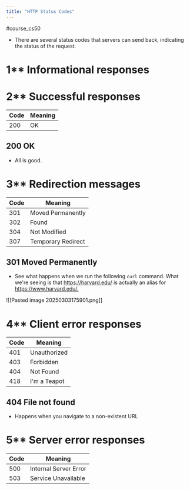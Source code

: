 ```yaml
---
title: "HTTP Status Codes"
---
```

#course_cs50 

- There are several status codes that servers can send back, indicating the status of the request.
# 1** Informational responses

# 2** Successful responses

| Code | Meaning |
| ---- | ------- |
| 200  | OK      |
## 200 OK

- All is good.
# 3** Redirection messages

| Code | Meaning            |
| ---- | ------------------ |
| 301  | Moved Permanently  |
| 302  | Found              |
| 304  | Not Modified       |
| 307  | Temporary Redirect |

## 301 Moved Permanently

- See what happens when we run the following `curl` command. What we're seeing is that <https://harvard.edu/> is actually an alias for <https://www.harvard.edu/.>

![[Pasted image 20250303175901.png]]


# 4** Client error responses

| Code | Meaning      |
| ---- | ------------ |
| 401  | Unauthorized |
| 403  | Forbidden    |
| 404  | Not Found    |
| 418  | I'm a Teapot |
## 404 File not found

- Happens when you navigate to a non-existent URL


# 5** Server error responses

| Code | Meaning               |
| ---- | --------------------- |
| 500  | Internal Server Error |
| 503  | Service Unavailable   |
